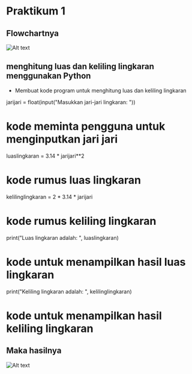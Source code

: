 # Praktikum 1

## Flowchartnya 

![Alt text](image-1.png)

## menghitung luas dan keliling lingkaran menggunakan Python

* Membuat kode program untuk
menghitung luas dan keliling
lingkaran


jarijari = float(input("Masukkan jari-jari lingkaran: ")) 
# kode meminta pengguna untuk menginputkan jari jari

luaslingkaran = 3.14 * jarijari**2  
# kode rumus luas lingkaran

kelilinglingkaran = 2 * 3.14 * jarijari 
# kode rumus keliling lingkaran

print("Luas lingkaran adalah: ", luaslingkaran)
# kode untuk menampilkan hasil luas lingkaran

print("Keliling lingkaran adalah: ", kelilinglingkaran)
# kode untuk menampilkan hasil keliling lingkaran

## Maka hasilnya
![Alt text](image.png)